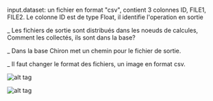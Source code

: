 
input.dataset: un fichier en format "csv", contient 3 colonnes ID, FILE1, FILE2. Le colonne ID est de type Float, il identifie l'operation en sortie   

_ Les fichiers de sortie sont distribués dans les noeuds de calcules, Comment les collectés, ils sont dans la base?

_ Dans la base Chiron met un chemin pour le fichier de sortie. 

_ Il faut changer le format des fichiers, un image en format csv.

![alt tag](https://raw.githubusercontent.com/rahyou/Stage/Spoc_Workflows/Files_Workflow/Files_Spoc_O.png)



![alt tag](https://raw.githubusercontent.com/rahyou/Stage/Spoc_Workflows/Files_Workflow/Files_Spoc_I.png)
